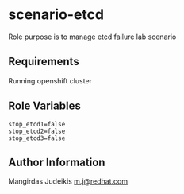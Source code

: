 scenario-etcd
========

 Role purpose is to manage etcd failure lab scenario

Requirements
------------

Running openshift cluster

Role Variables
--------------

```
stop_etcd1=false
stop_etcd2=false
stop_etcd3=false
```


Author Information
------------------

Mangirdas Judeikis m.j@redhat.com
